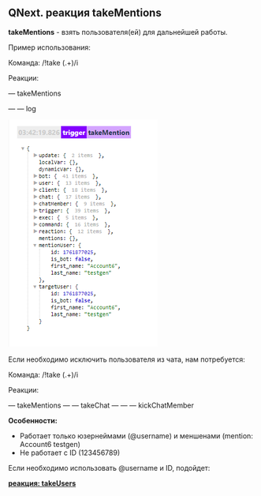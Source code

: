 ## QNext. реакция takeMentions

**takeMentions** - взять пользователя(ей) для дальнейшей работы. 



Пример использования:

Команда: /!take (.+)/i

Реакции:

— takeMentions 

— — log

![](./1.png)

Если необходимо исключить пользователя из чата, нам потребуется:

Команда: /!take (.+)/i

Реакции:

— takeMentions
— — takeChat 
— — — kickChatMember





**Особенности:**
* Работает только юзернеймами (@username) и меншенами (mention: Account6 testgen)
* Не работает с ID (123456789)

Если необходимо использовать @username и ID, подойдет:

[ **реакция: takeUsers**](/docs-test/_export/reactions/takeusers)







